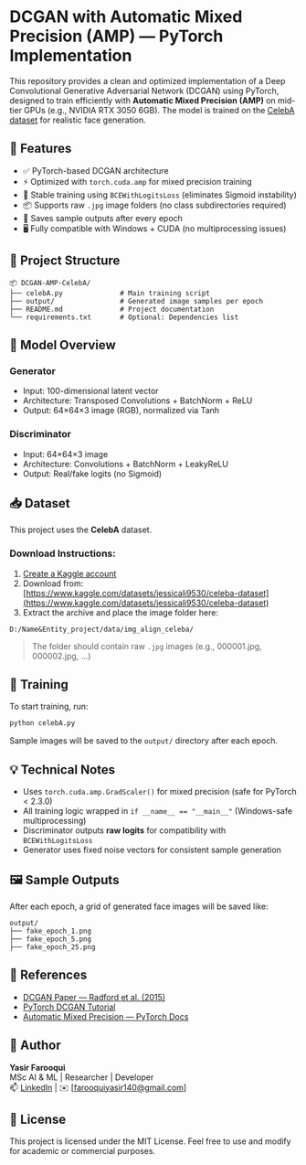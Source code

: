 # DCGAN with Automatic Mixed Precision (AMP) — PyTorch Implementation

This repository provides a clean and optimized implementation of a Deep Convolutional Generative Adversarial Network (DCGAN) using PyTorch, designed to train efficiently with **Automatic Mixed Precision (AMP)** on mid-tier GPUs (e.g., NVIDIA RTX 3050 6GB). The model is trained on the [CelebA dataset](https://mmlab.ie.cuhk.edu.hk/projects/CelebA.html) for realistic face generation.

## 🔧 Features

- ✅ PyTorch-based DCGAN architecture
- ⚡ Optimized with `torch.cuda.amp` for mixed precision training
- 🧠 Stable training using `BCEWithLogitsLoss` (eliminates Sigmoid instability)
- 📦 Supports raw `.jpg` image folders (no class subdirectories required)
- 💾 Saves sample outputs after every epoch
- 🖥️ Fully compatible with Windows + CUDA (no multiprocessing issues)

## 📁 Project Structure

```
📦 DCGAN-AMP-CelebA/
├── celebA.py              # Main training script
├── output/                # Generated image samples per epoch
├── README.md              # Project documentation
└── requirements.txt       # Optional: Dependencies list
```

## 🧱 Model Overview

### Generator
- Input: 100-dimensional latent vector
- Architecture: Transposed Convolutions + BatchNorm + ReLU
- Output: 64×64×3 image (RGB), normalized via Tanh

### Discriminator
- Input: 64×64×3 image
- Architecture: Convolutions + BatchNorm + LeakyReLU
- Output: Real/fake logits (no Sigmoid)

## 📥 Dataset

This project uses the **CelebA** dataset.

### Download Instructions:
1. [Create a Kaggle account](https://www.kaggle.com)
2. Download from: [https://www.kaggle.com/datasets/jessicali9530/celeba-dataset](https://www.kaggle.com/datasets/jessicali9530/celeba-dataset)
3. Extract the archive and place the image folder here:

```
D:/Name&Entity_project/data/img_align_celeba/
```

> The folder should contain raw `.jpg` images (e.g., 000001.jpg, 000002.jpg, ...)

## 🚀 Training

To start training, run:

```bash
python celebA.py
```

Sample images will be saved to the `output/` directory after each epoch.

## 💡 Technical Notes

- Uses `torch.cuda.amp.GradScaler()` for mixed precision (safe for PyTorch < 2.3.0)
- All training logic wrapped in `if __name__ == "__main__"` (Windows-safe multiprocessing)
- Discriminator outputs **raw logits** for compatibility with `BCEWithLogitsLoss`
- Generator uses fixed noise vectors for consistent sample generation

## 🖼️ Sample Outputs

After each epoch, a grid of generated face images will be saved like:

```
output/
├── fake_epoch_1.png
├── fake_epoch_5.png
├── fake_epoch_25.png
```

## 🔗 References

- [DCGAN Paper — Radford et al. (2015)](https://arxiv.org/abs/1511.06434)
- [PyTorch DCGAN Tutorial](https://pytorch.org/tutorials/beginner/dcgan_faces_tutorial.html)
- [Automatic Mixed Precision — PyTorch Docs](https://pytorch.org/docs/stable/amp.html)

## 👤 Author

**Yasir Farooqui**  
MSc AI & ML | Researcher | Developer  
📫 [LinkedIn]([https://www.linkedin.com/](https://www.linkedin.com/in/yasir-farooqui-045b36238/)) | ✉️ [farooquiyasir140@gmail.com]

## 📜 License

This project is licensed under the MIT License. Feel free to use and modify for academic or commercial purposes.
